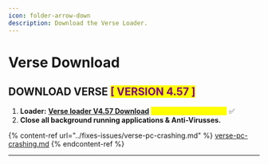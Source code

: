 ```yaml
---
icon: folder-arrow-down
description: Download the Verse Loader.
---
```


# Verse Download

## DOWNLOAD VERSE <mark style="color:purple;">\[ VERSION 4.57 ]</mark>

1. **Loader:** [**Verse loader V4.57 Download**](https://mega.nz/file/PNoUnJrT#04Stk_2Da3aO0vt8J5LsNdvE3fN3ptapfy5D6gl4PB8) <mark style="color:yellow;">**(updated: 12/12/2024)**</mark> ✅
2. **Close all background running applications & Anti-Virusses.**

{% content-ref url="../fixes-issues/verse-pc-crashing.md" %}
[verse-pc-crashing.md](../fixes-issues/verse-pc-crashing.md)
{% endcontent-ref %}

***
